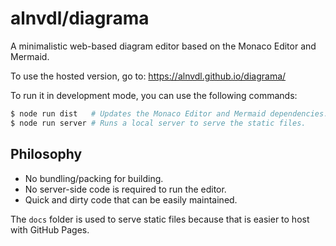 # alnvdl/diagrama

A minimalistic web-based diagram editor based on the Monaco Editor and Mermaid.

To use the hosted version, go to: https://alnvdl.github.io/diagrama/

To run it in development mode, you can use the following commands:
```bash
$ node run dist   # Updates the Monaco Editor and Mermaid dependencies.
$ node run server # Runs a local server to serve the static files.
```

## Philosophy
- No bundling/packing for building.
- No server-side code is required to run the editor.
- Quick and dirty code that can be easily maintained.

The `docs` folder is used to serve static files because that is easier to host
with GitHub Pages.
